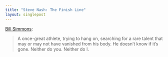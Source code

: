 ```yaml
---
title: "Steve Nash: The Finish Line"
layout: singlepost
---
```


[Bill Simmons](http://grantland.com/features/approaching-the-finish-line/): 

> A once-great athlete, trying to hang on, searching for a rare talent that may or may not have vanished from his body. He doesn’t know if it’s gone. Neither do you. Neither do I.